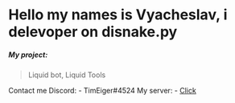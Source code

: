 # Hello my names is Vyacheslav, i delevoper on disnake.py
##### My project:
> Liquid bot, Liquid Tools

Contact me
   Discord:
    - TimEiger#4524
   My server:
    - [Click](https://discord.gg/Tk9R9CH8Z3)
